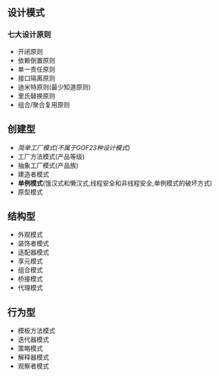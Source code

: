 ## 设计模式
### 七大设计原则
* 开闭原则
* 依赖倒置原则
* 单一责任原则
* 接口隔离原则
* 迪米特原则(最少知道原则)
* 里氏替换原则
* 组合/聚合复用原则

## 创建型
* _简单工厂模式(不属于GOF23种设计模式)_
* 工厂方法模式(产品等级)
* 抽象工厂模式(产品族)
* 建造者模式
* **单例模式**(饿汉式和懒汉式,线程安全和非线程安全,单例模式的破坏方式)
* 原型模式
## 结构型
* 外观模式
* 装饰者模式
* 适配器模式
* 享元模式
* 组合模式
* 桥接模式
* 代理模式
## 行为型
* 模板方法模式
* 迭代器模式
* 策略模式
* 解释器模式
* 观察者模式


